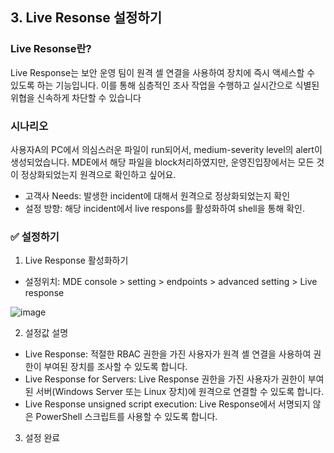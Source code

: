 ## 3. Live Resonse 설정하기 

### Live Resonse란? 
Live Response는 보안 운영 팀이 원격 셸 연결을 사용하여 장치에 즉시 액세스할 수 있도록 하는 기능입니다. 이를 통해 심층적인 조사 작업을 수행하고 실시간으로 식별된 위협을 신속하게 차단할 수 있습니다

### 시나리오
사용자A의 PC에서 의심스러운 파일이 run되어서, medium-severity level의 alert이 생성되었습니다. MDE에서 해당 파일을 block처리하였지만, 운영진입장에서는 모든 것이 정상화되었는지 원격으로 확인하고 싶어요.
* 고객사 Needs: 발생한 incident에 대해서 원격으로 정상화되었는지 확인
* 설정 방향:  해당 incident에서 live respons를 활성화하여 shell을 통해 확인.

### ✅ 설정하기 
1. Live Response 활성화하기
* 설정위치: MDE console > setting > endpoints > advanced setting > Live response 

![image](https://github.com/user-attachments/assets/89564b76-29a2-448a-a5f7-0c86b1991682)

2. 설정값 설명
* Live Response: 적절한 RBAC 권한을 가진 사용자가 원격 셸 연결을 사용하여 권한이 부여된 장치를 조사할 수 있도록 합니다.
* Live Response for Servers: Live Response 권한을 가진 사용자가 권한이 부여된 서버(Windows Server 또는 Linux 장치)에 원격으로 연결할 수 있도록 합니다.
* Live Response unsigned script execution: Live Response에서 서명되지 않은 PowerShell 스크립트를 사용할 수 있도록 합니다.

3. 설정 완료 
